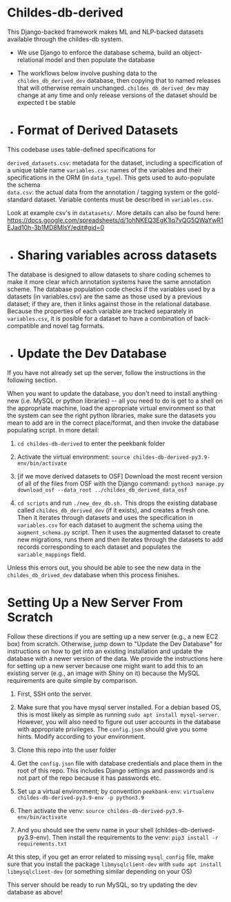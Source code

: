 # Childes-db-derived

This Django-backed framework makes ML and NLP-backed datasets available through the childes-db system.

- We use Django to enforce the database schema, build an object-relational model and then populate the database
- The workflows below involve pushing data to the `childes_db_derived_dev` database, then copying that to named releases that will otherwise remain unchanged. `childes_db_derived_dev` may change at any time and only release versions of the dataset should be expected t be stable

- # Format of Derived Datasets

This codebase uses table-defined specifications for 

`derived_datasets.csv`: metadata for the dataset, including a specification of a unique table name
`variables.csv`: names of the variables and their specifications in the ORM (in `data_type`). This gets used to auto-populate the schema  
`data.csv`: the actual data from the annotation / tagging system or the gold-standard dataset. Variable contents must be described in `variables.csv`.

Look at example csv's in `datatasets/`. More details can also be found here: https://docs.google.com/spreadsheets/d/1ohNKEQ3EgK1lq7vQG5QWaYwR1EJad10h-3b1MD8MlsY/edit#gid=0

- # Sharing variables across datasets

The database is designed to allow datasets to share coding schemes to make it more clear which annotation systems have the same annotation scheme. The database population code checks if the variables used by a datasets (in variables.csv) are the same as those used by a previous dataset; if they are, then it links against those in the relational database. Because the properties of each variable are tracked separately in `variables.csv`, it is posible for a dataset to have a combination of back-compatible and novel tag formats.


- # Update the Dev Database

If you have not already set up the server, follow the instructions in the following section.

When you want to update the database, you don't need to install anything new (i.e. MySQL or python libraries) -- all you need to do is get to a shell on the appropriate machine, load the appropriate virtual environment so that the system can see the right python libraries, make sure the datasets you mean to add are in the correct place/format, and then invoke the database populating script. In more detail:

1. `cd childes-db-derived` to enter the peekbank folder

1. Activate the virtual environment: `source childes-db-derived-py3.9-env/bin/activate`

1. [if we move derived datasets to OSF] Download the most recent version of all of the files from OSF with the Django command: `python3 manage.py download_osf --data_root ../childes_db_derived_data_osf`

1. `cd scripts` and run `./new_dev_db.sh.` This drops the existing database called `childes_db_derived_dev` (if it exists), and creates a fresh one. Then it iterates through datasets and uses the specification in `variables.csv` for each dataset to augment the schema using the `augment_schema.py` script. Then it uses the augmented dataset to create new migrations, runs them and then iterates through the datasets to add records corresponding to each dataset and populates the `variable_mappings` field.

Unless this errors out, you should be able to see the new data in the `childes_db_drived_dev` database when this process finishes.

# Setting Up a New Server From Scratch

Follow these directions if you are setting up a new server (e.g., a new EC2 box) from scratch. Otherwise, jump down to "Update the Dev Database" for instructions on how to get into an existing installation and update the database with a newer version of the data. We provide the instructions here for setting up a new server because one might want to add this to an existing server (e.g., an image with Shiny on it) because the MySQL requirements are quite simple by comparison.

1. First, SSH onto the server. 
1. Make sure that you have mysql server installed. For a debian based OS, this is most likely as simple as running `sudo apt install mysql-server`. 
However, you will also need to figure out user accounts in the database with appropriate privileges. The `config.json` should give you 
some hints. Modify according to your environment.

1. Clone this repo into the user folder

1. Get the `config.json` file with database credentials and place them in the root of this repo. This includes Django settings and passwords and is not part of the repo because it has passwords etc.

1. Set up a virtual environment; by convention `peekbank-env`: `virtualenv childes-db-derived-py3.9-env -p python3.9`

1. Then activate the venv: `source childes-db-derived-py3.9-env/bin/activate`

1. And you should see the venv name in your shell (childes-db-derived-py3.9-env). Then install the requirements to the venv: `pip3 install -r requirements.txt`

At this step, if you get an error related to missing `mysql_config` file, make sure that you install the package `libmysqlclient-dev` with `sudo apt install libmysqlclient-dev` (or something similar depending on your OS)

This server should be ready to run MySQL, so try updating the dev database as above!
